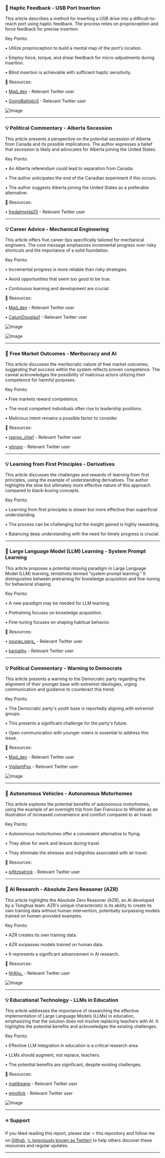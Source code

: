 ### 🤖 Haptic Feedback - USB Port Insertion

This article describes a method for inserting a USB drive into a difficult-to-reach port using haptic feedback.  The process relies on proprioception and force feedback for precise insertion.

Key Points:

• Utilize proprioception to build a mental map of the port's location.


• Employ force, torque, and shear feedback for micro-adjustments during insertion.


• Blind insertion is achievable with sufficient haptic sensitivity.


🔗 Resources:

• [Mad_dev](https://x.com/Mad_dev) -  Relevant Twitter user


• [GoingBallistic5](https://x.com/GoingBallistic5) - Relevant Twitter user


![Image](https://pbs.twimg.com/ext_tw_video_thumb/1920938401970192384/pu/img/AfC-aZgt8V-7X6iF.jpg)


---

### 💡 Political Commentary - Alberta Secession

This article presents a perspective on the potential secession of Alberta from Canada and its possible implications. The author expresses a belief that secession is likely and advocates for Alberta joining the United States.

Key Points:

• An Alberta referendum could lead to separation from Canada.


• The author anticipates the end of the Canadian experiment if this occurs.


• The author suggests Alberta joining the United States as a preferable alternative.


🔗 Resources:

• [fredalmeida25](https://x.com/fredalmeida25) - Relevant Twitter user


---

### 💡 Career Advice - Mechanical Engineering

This article offers five career tips specifically tailored for mechanical engineers. The core message emphasizes incremental progress over risky shortcuts and the importance of a solid foundation.

Key Points:

• Incremental progress is more reliable than risky strategies.


• Avoid opportunities that seem too good to be true.


• Continuous learning and development are crucial.


🔗 Resources:

• [Mad_dev](https://x.com/Mad_dev) - Relevant Twitter user


• [CalumDouglas1](https://x.com/CalumDouglas1) - Relevant Twitter user


![Image](https://pbs.twimg.com/media/GqnfpfRWEAA0c3r?format=jpg&name=small)


![Image](https://pbs.twimg.com/media/Gqngx3xXgAAQEP8?format=jpg&name=small)


---

### 🤖 Free Market Outcomes - Meritocracy and AI

This article discusses the meritocratic nature of free market outcomes, suggesting that success within the system reflects proven competence.  The caveat acknowledges the possibility of malicious actors utilizing their competence for harmful purposes.

Key Points:

• Free markets reward competence.


• The most competent individuals often rise to leadership positions.


• Malicious intent remains a possible factor to consider.


🔗 Resources:

• [razroo_chief](https://x.com/razroo_chief) - Relevant Twitter user


• [vitrupo](https://x.com/vitrupo) - Relevant Twitter user


---

### 💡 Learning from First Principles - Derivatives

This article discusses the challenges and rewards of learning from first principles, using the example of understanding derivatives. The author highlights the slow but ultimately more effective nature of this approach compared to black-boxing concepts.

Key Points:

• Learning from first principles is slower but more effective than superficial understanding.


• The process can be challenging but the insight gained is highly rewarding.


• Balancing deep understanding with the need for timely progress is crucial.


---

### 🤖 Large Language Model (LLM) Learning - System Prompt Learning

This article proposes a potential missing paradigm in Large Language Model (LLM) learning, tentatively termed "system prompt learning." It distinguishes between pretraining for knowledge acquisition and fine-tuning for behavioral shaping.

Key Points:

• A new paradigm may be needed for LLM learning.


• Pretraining focuses on knowledge acquisition.


• Fine-tuning focuses on shaping habitual behavior.


🔗 Resources:

• [sourav_garg_](https://x.com/sourav_garg_) - Relevant Twitter user


• [karpathy](https://x.com/karpathy) - Relevant Twitter user


---

### 💡 Political Commentary - Warning to Democrats

This article presents a warning to the Democratic party regarding the alignment of their younger base with extremist ideologies, urging communication and guidance to counteract this trend.

Key Points:

• The Democratic party's youth base is reportedly aligning with extremist groups.


• This presents a significant challenge for the party's future.


• Open communication with younger voters is essential to address this issue.


🔗 Resources:

• [Mad_dev](https://x.com/Mad_dev) - Relevant Twitter user


• [VigilantFox](https://x.com/VigilantFox) - Relevant Twitter user


![Image](https://pbs.twimg.com/amplify_video_thumb/1921080194007240706/img/-gkJ0AKb8L9RO1GT.jpg)


---

### 🚀 Autonomous Vehicles - Autonomous Motorhomes

This article explores the potential benefits of autonomous motorhomes, using the example of an overnight trip from San Francisco to Whistler as an illustration of increased convenience and comfort compared to air travel.

Key Points:

• Autonomous motorhomes offer a convenient alternative to flying.


• They allow for work and leisure during travel.


• They eliminate the stresses and indignities associated with air travel.


🔗 Resources:

• [pjfitzpatrick](https://x.com/pjfitzpatrick) - Relevant Twitter user


---

### 🤖 AI Research - Absolute Zero Reasoner (AZR)

This article highlights the Absolute Zero Reasoner (AZR), an AI developed by a Tsinghua team.  AZR's unique characteristic is its ability to create its own training data without human intervention, potentially surpassing models trained on human-provided examples.

Key Points:

• AZR creates its own training data.


• AZR surpasses models trained on human data.


• It represents a significant advancement in AI research.


🔗 Resources:

• [IlirAliu_](https://x.com/IlirAliu_) - Relevant Twitter user


![Image](https://pbs.twimg.com/media/Gqmst-mWgAAav4e?format=jpg&name=small)


---

### 💡 Educational Technology - LLMs in Education

This article addresses the importance of researching the effective implementation of Large Language Models (LLMs) in education, emphasizing that the solution does not involve replacing teachers with AI.  It highlights the potential benefits and acknowledges the existing challenges.

Key Points:

• Effective LLM integration in education is a critical research area.


• LLMs should augment, not replace, teachers.


• The potential benefits are significant, despite existing challenges.


🔗 Resources:

• [mattbeane](https://x.com/mattbeane) - Relevant Twitter user


• [emollick](https://x.com/emollick) - Relevant Twitter user


![Image](https://pbs.twimg.com/media/GqmRWp_W8AEA9Mn?format=jpg&name=small)


---

### ⭐️ Support

If you liked reading this report, please star ⭐️ this repository and follow me on [Github](https://github.com/Drix10), [𝕏 (previously known as Twitter)](https://x.com/DRIX_10_) to help others discover these resources and regular updates.

---